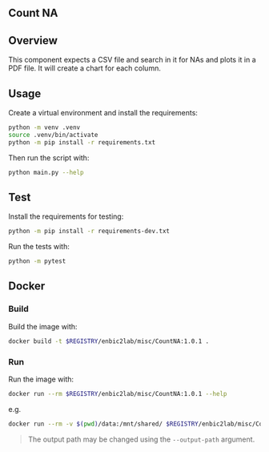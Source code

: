 ## Count NA

## Overview
This component expects a CSV file and search in it for NAs and plots it in a PDF file. It will create a chart for each column. 


## Usage
Create a virtual environment and install the requirements:

```sh
python -m venv .venv
source .venv/bin/activate
python -m pip install -r requirements.txt
```

Then run the script with:
```sh
python main.py --help
```

## Test

Install the requirements for testing:
```sh
python -m pip install -r requirements-dev.txt
```
Run the tests with:

```sh
python -m pytest
```

## Docker

### Build

Build the image with:

```sh
docker build -t $REGISTRY/enbic2lab/misc/CountNA:1.0.1 .
```


### Run

Run the image with:

```sh
docker run --rm $REGISTRY/enbic2lab/misc/CountNA:1.0.1 --help
```

e.g.
```sh
docker run --rm -v $(pwd)/data:/mnt/shared/ $REGISTRY/enbic2lab/misc/CountNA:1.0.1 --filepath mnt/shared/input.csv --delimiter ";"
```
> The output path may be changed using the `--output-path` argument.